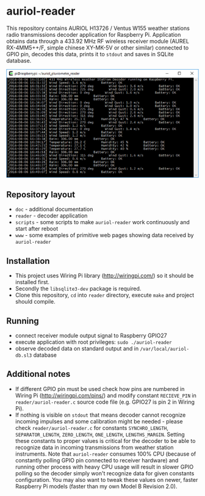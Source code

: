 # auriol-reader
This repository contains AURIOL H13726 / Ventus W155 weather stations radio transmissions decoder application for Raspberry Pi. Application obtains data through a 433.92 MHz RF wireless receiver module (AUREL RX-4MM5++/F, simple chinese XY-MK-5V or other similar) connected to GPIO pin, decodes this data, prints it to `stdout` and saves in SQLite database.

![auriol-reader-screenshot.png](auriol-reader-screenshot.png?raw=true "View of data received from AURIOL H13726 weather station via auriol-reader")

## Repository layout
* `doc` - additional documentation
* `reader` - decoder application
* `scripts` - some scripts to make `auriol-reader` work continuously and start after reboot
* `www` - some examples of primitive web pages showing data received by `auriol-reader`

## Installation
* This project uses Wiring Pi library (http://wiringpi.com/) so it should be installed first.
* Secondly the `libsqlite3-dev` package is required.
* Clone this repository, `cd` into `reader` directory, execute `make` and project should compile.

## Running
* connect receiver module output signal to Raspberry GPIO27
* execute application with root privileges: `sudo ./auriol-reader`
* observe decoded data on standard output and in `/var/local/auriol-db.sl3` database

## Additional notes
* If different GPIO pin must be used check how pins are numbered in Wiring Pi (http://wiringpi.com/pins/) and modify constant `RECIEVE_PIN` in `reader/auriol-reader.c` source code file (e.g. GPIO27 is pin 2 in Wiring Pi).
* If nothing is visible on `stdout` that means decoder cannot recognize incoming impulses and some calibration might be needed - please check `reader/auriol-reader.c` for constants `SYNCHRO_LENGTH`, `SEPARATOR_LENGTH`, `ZERO_LENGTH`, `ONE_LENGTH`, `LENGTHS_MARGIN`. Setting these constants to proper values is critical for the decoder to be able to recognize data in incoming transmissions from weather station instruments. Note that `auriol-reader` consumes 100% CPU (because of constantly polling GPIO pin connected to receiver hardware) and running other process with heavy CPU usage will result in slower GPIO polling so the decoder simply won't recognize data for given constants configuration. You may also want to tweak these values on newer, faster Raspberry Pi models (faster than my own Model B Revision 2.0).

